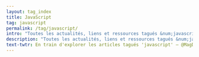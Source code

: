 ```yaml
---
layout: tag_index
title: JavaScript
tag: javascript
permalink: /tag/javascript/
intro: "Toutes les actualités, liens et ressources tagués &num;javascript."
description: "Toutes les actualités, liens et ressources tagués &num;javascript."
text-twtr: En train d'explorer les articles tagués 'javascript' — @MagDuWebdesign
---
```

